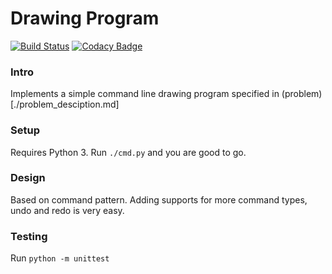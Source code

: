 Drawing Program
====================================================

[![Build Status](https://travis-ci.org/franklingu/drawing_program.svg?branch=master)](https://travis-ci.org/franklingu/drawing_program)
[![Codacy Badge](https://api.codacy.com/project/badge/Grade/736dc385eed34e8387fac957c7bd1681)](https://www.codacy.com/app/franklingu/drawing_program?utm_source=github.com&amp;utm_medium=referral&amp;utm_content=franklingu/drawing_program&amp;utm_campaign=Badge_Grade)

### Intro

Implements a simple command line drawing program specified in (problem)[./problem_desciption.md]

### Setup

Requires Python 3. Run `./cmd.py` and you are good to go.

### Design

Based on command pattern. Adding supports for more command types, undo and redo is very easy.

### Testing

Run `python -m unittest`
